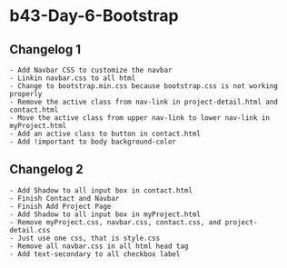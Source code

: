 # b43-Day-6-Bootstrap
## Changelog 1
    - Add Navbar CSS to customize the navbar
    - Linkin navbar.css to all html
    - Change to bootstrap.min.css because bootstrap.css is not working properly
    - Remove the active class from nav-link in project-detail.html and contact.html
    - Move the active class from upper nav-link to lower nav-link in myProject.html
    - Add an active class to button in contact.html
    - Add !important to body background-color
## Changelog 2
    - Add Shadow to all input box in contact.html
    - Finish Contact and Navbar
    - Finish Add Project Page
    - Add Shadow to all input box in myProject.html
    - Remove myProject.css, navbar.css, contact.css, and project-detail.css
    - Just use one css, that is style.css
    - Remove all navbar.css in all html head tag
    - Add text-secondary to all checkbox label
